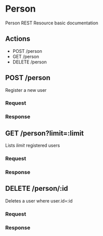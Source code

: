 Person
======

Person REST Resource basic documentation

## Actions
- POST /person
- GET /person
- DELETE /person

## POST /person

Register a new user

### Request

### Response


## GET /person?limit=:limit

Lists *limit* registered users

### Request

### Response


## DELETE /person/:id

Deletes a user where user.id=:id

### Request

### Response

